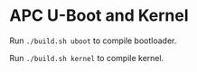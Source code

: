 # APC U-Boot and Kernel

Run `./build.sh uboot` to compile bootloader.

Run `./build.sh kernel` to compile kernel.
